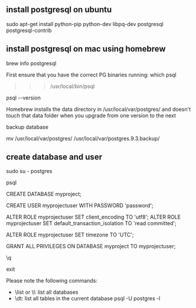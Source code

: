## install postgresql on ubuntu

sudo apt-get install python-pip python-dev libpq-dev postgresql postgresql-contrib


## install postgresql on mac using homebrew

brew info postgresql

First ensure that you have the correct PG binaries running:
which psql
>>> /usr/local/bin/psql

psql --version

Homebrew installs the data directory in /usr/local/var/postgres/ and doesn't touch that data folder when you upgrade from one version to the next

backup database

mv /usr/local/var/postgres/ /usr/local/var/postgres.9.3.backup/

## create database and user

sudo su - postgres

psql

CREATE DATABASE myproject;

CREATE USER myprojectuser WITH PASSWORD 'password';

ALTER ROLE myprojectuser SET client_encoding TO 'utf8';
ALTER ROLE myprojectuser SET default_transaction_isolation TO 'read committed';

ALTER ROLE myprojectuser SET timezone TO 'UTC';

GRANT ALL PRIVILEGES ON DATABASE myproject TO myprojectuser;

\q

exit


Please note the following commands:
* \list or \l: list all databases
* \dt: list all tables in the current database
psql -U postgres -l



